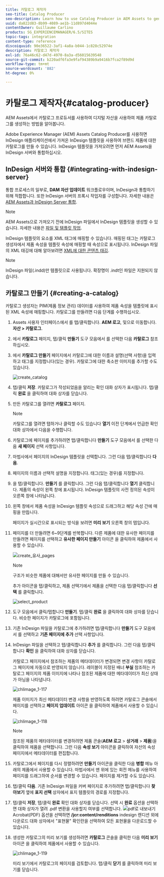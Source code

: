 ```yaml
---
title: 카탈로그 제작자
seo-title: Catalog Producer
seo-description: Learn how to use Catalog Producer in AEM Assets to generate product catalogs using your digital assets.
uuid: da822d83-8b99-4089-ae1b-11d897d4044e
contentOwner: Guillaume Carlino
products: SG_EXPERIENCEMANAGER/6.5/SITES
topic-tags: integration
content-type: reference
discoiquuid: 90e36522-3af1-4a8a-b044-1c828c52974e
description: 카탈로그 제작자
exl-id: 76a46c62-d47d-4970-8a3a-d56015639548
source-git-commit: b220adf6fa3e9faf94389b9a9416b7fca2f89d9d
workflow-type: tm+mt
source-wordcount: '882'
ht-degree: 0%

---
```


# 카탈로그 제작자{#catalog-producer}

AEM Assets에서 카탈로그 프로듀서를 사용하여 디지털 자산을 사용하여 제품 카탈로그를 생성하는 방법을 알아봅니다.

Adobe Experience Manager (AEM) Assets Catalog Producer를 사용하면 InDesign 애플리케이션에서 가져온 InDesign 템플릿을 사용하여 브랜드 제품에 대한 카탈로그를 만들 수 있습니다. InDesign 템플릿을 가져오려면 먼저 AEM Assets을 InDesign 서버와 통합하십시오.

## InDesign 서버와 통합 {#integrating-with-indesign-server}

통합 프로세스의 일부로, **DAM 자산 업데이트** 워크플로우이며, InDesign과 통합하기 위해 적합합니다. 또한 InDesign 서버의 프록시 작업자를 구성합니다. 자세한 내용은 [AEM Assets과 InDesign Server 통합](/help/assets/indesign.md).

>[!NOTE]
>
>AEM Assets으로 가져오기 전에 InDesign 파일에서 InDesign 템플릿을 생성할 수 있습니다. 자세한 내용은 [파일 및 템플릿 작업](https://helpx.adobe.com/indesign/using/files-templates.html).
>
>InDesign 템플릿의 요소를 XML 태그에 매핑할 수 있습니다. 매핑된 태그는 카탈로그 생성자에서 제품 속성을 템플릿 속성에 매핑할 때 속성으로 표시됩니다. InDesign 파일의 XML 태깅에 대해 알아보려면 [XML에 대한 콘텐츠 태깅](https://helpx.adobe.com/indesign/using/tagging-content-xml.html).

>[!NOTE]
>
>InDesign 파일(.indd)만 템플릿으로 사용됩니다. 확장명이 .indt인 파일은 지원되지 않습니다.

## 카탈로그 만들기 {#creating-a-catalog}

카탈로그 생성자는 PIM(제품 정보 관리) 데이터를 사용하여 제품 속성을 템플릿에 표시된 XML 속성에 매핑합니다. 카탈로그를 만들려면 다음 단계를 수행하십시오.

1. Assets 사용자 인터페이스에서 를 탭/클릭합니다. **AEM 로고**, 및으로 이동합니다. **자산 > 카탈로그**.
1. 에서 **카탈로그** 페이지, 탭/클릭 **만들기** 도구 모음에서 를 선택한 다음 **카탈로그** 참조하십시오.
1. 에서 **카탈로그 만들기** 페이지에서 카탈로그에 대한 이름과 설명(선택 사항)을 입력하고 태그를 지정합니다(있는 경우). 카탈로그에 대한 축소판 이미지를 추가할 수도 있습니다.

   ![create_catalog](assets/create_catalog.png)

1. 탭/클릭 **저장**. 카탈로그가 작성되었음을 알리는 확인 대화 상자가 표시됩니다. 탭/클릭 **완료** 을 클릭하여 대화 상자를 닫습니다.
1. 만든 카탈로그를 열려면 **카탈로그** 페이지.

   >[!NOTE]
   >
   >카탈로그를 열려면 탭하거나 클릭할 수도 있습니다 **열기** 이전 단계에서 언급한 확인 대화 상자에서 다음을 수행합니다.

1. 카탈로그에 페이지를 추가하려면 탭/클릭합니다 **만들기** 도구 모음에서 를 선택한 다음 **새 페이지** 선택 사항입니다.
1. 마법사에서 페이지의 InDesign 템플릿을 선택합니다. 그런 다음 탭/클릭합니다 **다음**.
1. 페이지의 이름과 선택적 설명을 지정합니다. 태그(있는 경우)를 지정합니다.
1. 을 탭/클릭합니다. **만들기** 를 클릭합니다. 그런 다음 탭/클릭합니다 **열기** 클릭합니다. 제품의 속성이 왼쪽 창에 표시됩니다. InDesign 템플릿의 사전 정의된 속성이 오른쪽 창에 나타납니다.
1. 왼쪽 창에서 제품 속성을 InDesign 템플릿 속성으로 드래그하고 해당 속성 간에 매핑을 만듭니다.

   페이지가 실시간으로 표시되는 방식을 보려면 **미리 보기** 오른쪽 창의 탭입니다.

1. 페이지를 더 만들려면 6~9단계를 반복합니다. 다른 제품에 대한 유사한 페이지를 만들려면 페이지를 선택하고 **유사한 페이지 만들기** 아이콘 을 클릭하여 제품에서 사용할 수 있습니다.

   ![create_유사_pages](assets/create_similar_pages.png)

   >[!NOTE]
   >
   >구조가 비슷한 제품에 대해서만 유사한 페이지를 만들 수 있습니다.

   추가 아이콘을 탭/클릭하고, 제품 선택기에서 제품을 선택한 다음 탭/클릭합니다 **선택** 를 클릭합니다.

   ![select_product](assets/select_product.png)

1. 도구 모음에서 클릭/탭합니다 **만들기**. 탭/클릭 **완료** 을 클릭하여 대화 상자를 닫습니다. 비슷한 페이지가 카탈로그에 포함됩니다.
1. 기존 InDesign 파일을 카탈로그에 추가하려면 탭/클릭합니다 **만들기** 도구 모음에서 를 선택하고 **기존 페이지에 추가** 선택 사항입니다.
1. InDesign 파일을 선택하고 탭/클릭합니다 **추가** 를 클릭합니다. 그런 다음 탭/클릭합니다 **확인** 을 클릭하여 대화 상자를 닫습니다.

   카탈로그 페이지에서 참조하는 제품의 메타데이터가 변경되면 변경 사항이 카탈로그 페이지에 자동으로 반영되지 않습니다. 레이블이 지정된 배너 **부실** 참조하는 카탈로그 페이지의 제품 이미지에 나타나 참조된 제품에 대한 메타데이터가 최신 상태가 아님을 나타냅니다.

   ![chlimage_1-117](assets/chlimage_1-117a.png)

   제품 이미지가 최신 메타데이터 변경 사항을 반영하도록 하려면 카탈로그 콘솔에서 페이지를 선택하고 **페이지 업데이트** 아이콘 을 클릭하여 제품에서 사용할 수 있습니다.

   ![chlimage_1-118](assets/chlimage_1-118a.png)

   >[!NOTE]
   >
   >참조된 제품의 메타데이터를 변경하려면 제품 콘솔(**AEM 로고** > **상거래** > **제품**)을 클릭하여 제품을 선택합니다. 그런 다음 **속성 보기** 아이콘을 클릭하여 자산의 속성 페이지에서 메타데이터를 편집합니다.

1. 카탈로그에서 페이지를 다시 정렬하려면 **만들기** 아이콘을 클릭한 다음 **병합** 메뉴 아래의 제품에서 사용할 수 있습니다. 마법사에서 맨 위에 있는 회전 메뉴를 사용하여 페이지를 드래그하여 순서를 변경할 수 있습니다. 페이지를 제거할 수도 있습니다.

1. 탭/클릭 **다음**. 기존 InDesign 파일을 커버 페이지로 추가하려면 탭/클릭합니다 **찾아보기** 옆에 **표지 선택** 상자에서 표지 템플릿의 경로를 지정합니다.
1. 탭/클릭 **저장**, 탭/클릭 **완료** 확인 대화 상자를 닫습니다.
선택 시 **완료** 옵션을 선택하면 대화 상자가 열려 .pdf 변환을 사용할지 여부를 선택합니다.
   ![pdf로 내보내기](assets/CatalogPDF.png)
Acrobat(PDF) 옵션을 선택하면  **/jcr:content/renditions** indesign 렌디션 외에 다운로드 대화 상자에서 &quot;표현물&quot; 확인란을 선택하여 모든 표현물을 다운로드할 수 있습니다.

1. 생성한 카탈로그의 미리 보기를 생성하려면 **카탈로그** 콘솔을 클릭한 다음 **미리 보기** 아이콘 을 클릭하여 제품에서 사용할 수 있습니다.

   ![chlimage_1-119](assets/chlimage_1-119a.png)

   미리 보기에서 카탈로그의 페이지를 검토합니다. 탭/클릭 **닫기** 를 클릭하여 미리 보기를 닫습니다.
